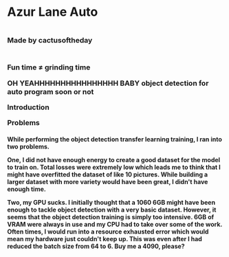 <h1>Azur Lane Auto<h1/>
<h3>Made by cactusoftheday<h3 /><br />
Fun time ≠ grinding time

OH YEAHHHHHHHHHHHHHHHH BABY object detection for auto program soon
or not

Introduction

Problems
<h4>
While performing the object detection transfer learning training, I ran into two problems. <br />

One, I did not have enough energy to create a good dataset for the model to train on. Total losses were extremely low which leads me to think that I might have overfitted the dataset of like 10 pictures. While building a larger dataset with more variety would have been great, I didn't have enough time. <br />

Two, my GPU sucks. I initially thought that a 1060 6GB might have been enough to tackle object detection with a very basic dataset. However, it seems that the object detection training is simply too intensive. 6GB of VRAM were always in use and my CPU had to take over some of the work. Often times, I would run into a resource exhausted error which would mean my hardware just couldn't keep up. This was even after I had reduced the batch size from 64 to 6. Buy me a 4090, please? 
